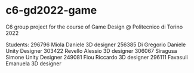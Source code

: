 # c6-gd2022-game
C6 group project for the course of Game Design @ Politecnico di Torino 2022

Students:
  296796  Miola       Daniele   3D designer
  256385  Di Gregorio Daniele   Unity Designer
  303422  Revello     Alessio   3D designer
  306067  Siragusa    Simone    Unity Designer
  249081  Fiou        Riccardo  3D designer
  296111  Favasuli    Emanuela  3D designer

